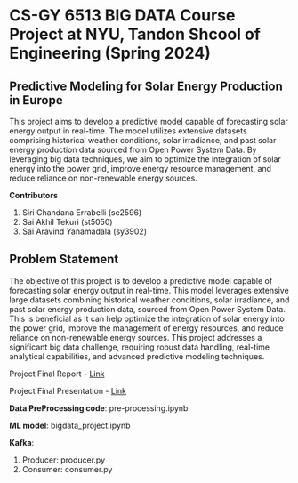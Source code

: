 # CS-GY 6513 BIG DATA Course Project at NYU, Tandon Shcool of Engineering (Spring 2024) 

## Predictive Modeling for Solar Energy Production in Europe 

  This project aims to develop a predictive model capable of forecasting solar energy output in real-time. The model utilizes extensive datasets comprising historical weather conditions, solar irradiance, and past solar energy production data sourced from Open Power System Data. By leveraging big data techniques, we aim to optimize the integration of solar energy into the power grid, improve energy resource management, and reduce reliance on non-renewable energy sources.

**Contributors**

1. Siri Chandana Errabelli (se2596)
2. Sai Akhil Tekuri (st5050)
3. Sai Aravind Yanamadala (sy3902)

## Problem Statement 

  The objective of this project is to develop a predictive model capable of forecasting solar energy output in real-time. This model leverages extensive large datasets combining historical weather conditions, solar irradiance, and past solar energy production data, sourced from Open Power System Data. This is beneficial as it can help optimize the integration of solar energy into the power grid, improve the management of energy resources, and reduce reliance on non-renewable energy sources. This project addresses a significant big data challenge, requiring robust data handling, real-time analytical capabilities, and advanced predictive modeling techniques.

Project Final Report - [Link](https://github.com/TekuriSaiAkhil/BIG-DATA/blob/main/Bigdata_Final_Project_Report.pdf)

Project Final Presentation - [Link](https://github.com/TekuriSaiAkhil/BIG-DATA/blob/main/CSGY6513.pptx)

**Data PreProcessing code**: pre-processing.ipynb

**ML model**: bigdata_project.ipynb

**Kafka**:
1. Producer: producer.py
2. Consumer: consumer.py
